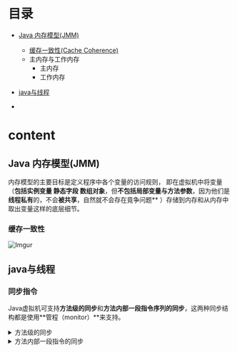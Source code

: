 
# 目录

* [Java 内存模型(JMM)](#Java-内存模型(JMM)])
 
  * [缓存一致性(Cache Coherence)](#缓存一致性)
  * 主内存与工作内存
    * 主内存
    * 工作内存
* [java与线程](#java与线程)
* 





# content
## Java 内存模型(JMM)

  内存模型的主要目标是定义程序中各个变量的访问规则， 即在虚拟机中将变量（**包括实例变量 静态字段 数组对象**，但**不包括局部变量与方法参数**，因为他们是**线程私有**的，不会**被共享**，自然就不会存在竟争问题** ）存储到内存和从内存中取出变量这样的底层细节。
  
### 缓存一致性

  ![Imgur](https://farm8.staticflickr.com/7925/31554834957_33238aeec0_o.jpg)
  
## java与线程

### 同步指令
   Java虚拟机可支持**方法级的同步**和**方法内部一段指令序列的同步**，这两种同步结构都是使用**管程（monitor）**来支持。
   
   <details>
   <summary>方法级的同步</summary>
  
   方法级的同步是隐式的，就是说无需通过字节码指令来控制，它实现在方法调用和返回操作中，从类文件中的方法常量池的方法结构中的acc_synchronized 访问标志得知方法是否声明为**同步**，  当方法调用时，调用指令将会检查该标志位，如果设置为同步，执行线程就要求先成功持有**管程**，然后才能执行方法，最后当方法完成（无论正常完成或非正常完成） 时释放管程，在方法执行期间，执行线程持有了管程，其他任何线程都无法再获得同一个管程，如果一个同步方法执行期间抛出异常，并在方法内部无法处理此异常，那麽  这同步方法所持有的管程将在异常抛到同步方法之外时自动释放。
   </details>
   
   <details>
   <summary>方法内部一段指令的同步</summary>
 
  同步一段指令通常是由Java语言中的SYNCHRONIZED语句块来表示，虚拟机中由monitorenter和monitorexit两条指令来支持synchronized关键字的操作。

  </details>
